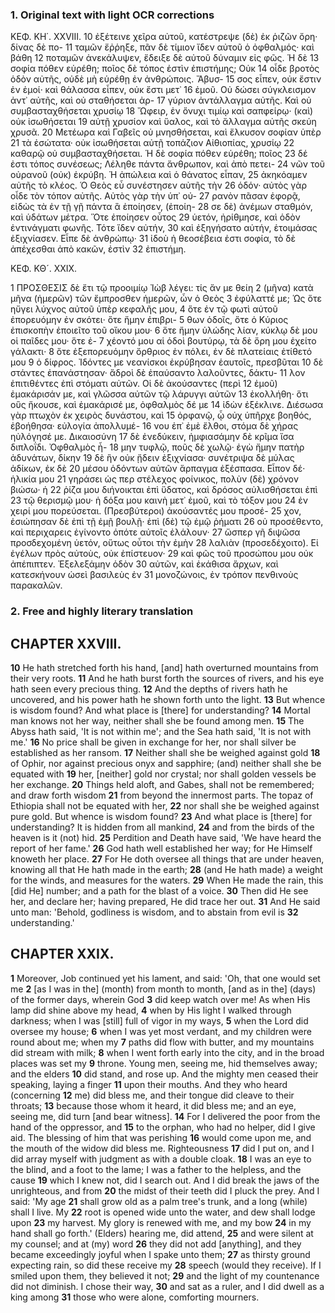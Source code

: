 ### 1. Original text with light OCR corrections

ΚΕΦ. ΚΗ΄. XXVIII.
10 ἐξέτεινε χεῖρα αὐτοῦ, κατέστρεψε (δὲ) ἐκ ῥιζῶν ὄρη· δίνας δὲ πο-
11 ταμῶν ἔῤῥηξε, πᾶν δὲ τίμιον ἴδεν αὐτοῦ ὁ ὀφθαλμός· καὶ βάθη
12 ποταμῶν ἀνεκάλυψεν, ἔδειξε δὲ αὐτοῦ δύναμιν εἰς φῶς. Ἡ δὲ
13 σοφία πόθεν εὑρέθη; ποῖος δὲ τόπος ἐστὶν ἐπιστήμης; Οὐκ
14 οἶδε βροτὸς ὁδὸν αὐτῆς, οὐδὲ μὴ εὑρέθῃ ἐν ἀνθρώποις. Ἄβυσ-
15 σος εἶπεν, οὐκ ἔστιν ἐν ἐμοί· καὶ θάλασσα εἶπεν, οὐκ ἔστι μετ᾿
16 ἐμοῦ. Οὐ δώσει σύγκλεισμον ἀντ᾿ αὐτῆς, καὶ οὐ σταθήσεται ἀρ-
17 γύριον ἀντάλλαγμα αὐτῆς. Καὶ οὐ συμβασταχθήσεται χρυσίῳ
18 Ὤφειρ, ἐν ὄνυχι τιμίῳ καὶ σαπφείρῳ· (καὶ) οὐκ ἰσωθήσεται
19 αὐτῇ χρυσίον καὶ ὕαλος, καὶ τὸ ἄλλαγμα αὐτῆς σκεύη χρυσᾶ.
20 Μετέωρα καὶ Γαβεῖς οὐ μνησθήσεται, καὶ ἔλκυσον σοφίαν ὑπὲρ
21 τὰ ἐσώτατα· οὐκ ἰσωθήσεται αὐτῇ τοπάζιον Αἰθιοπίας, χρυσίῳ
22 καθαρῷ οὐ συμβασταχθήσεται. Ἡ δὲ σοφία πόθεν εὑρέθη; ποῖος
23 δέ ἐστι τόπος συνέσεως; Λέληθε πάντα ἄνθρωπον, καὶ ἀπὸ πετει-
24 νῶν τοῦ οὐρανοῦ (οὐκ) ἐκρύβη. Ἡ ἀπώλεια καὶ ὁ θάνατος εἶπαν,
25 ἀκηκόαμεν αὐτῆς τὸ κλέος. Ὁ Θεὸς εὖ συνέστησεν αὐτῆς τὴν
26 ὁδόν· αὐτὸς γὰρ οἶδε τὸν τόπον αὐτῆς. Αὐτὸς γὰρ τὴν ὑπ᾿ οὐ-
27 ρανὸν πᾶσαν ἐφορᾷ, εἰδὼς τὰ ἐν τῇ γῇ πάντα ἃ ἐποίησεν, (ἐποίη-
28 σε δὲ) ἀνέμων σταθμόν, καὶ ὑδάτων μέτρα. Ὅτε ἐποίησεν οὗτος
29 ὑετόν, ἠρίθμησε, καὶ ὁδὸν ἐντινάγματι φωνῆς. Τότε ἴδεν αὐτήν,
30 καὶ ἐξηγήσατο αὐτήν, ἑτοιμάσας ἐξιχνίασεν. Εἶπε δὲ ἀνθρώπῳ·
31 ἰδοὺ ἡ θεοσέβεια ἐστι σοφία, τὸ δὲ ἀπέχεσθαι ἀπὸ κακῶν, ἐστὶν
32 ἐπιστήμη.

ΚΕΦ. ΚΘ´. XXIX.

1 ΠΡΟΣΘΕΣΙΣ δὲ ἔτι τῷ προοιμίῳ Ἰὼβ λέγει: τίς ἄν με θείη
2 (μῆνα) κατὰ μῆνα (ἡμερῶν) τῶν ἔμπροσθεν ἡμερῶν, ὧν ὁ Θεὸς
3 ἐφύλαττέ με; Ὡς ὅτε ηὔγει λύχνος αὐτοῦ ὑπὲρ κεφαλῆς μου,
4 ὅτε ἐν τῷ φωτὶ αὐτοῦ ἐπορευόμην ἐν σκότει· ὅτε ἤμην ἐπιβρι-
5 θων ὁδοῖς, ὅτε ὁ Κύριος ἐπισκοπὴν ἐποιεῖτο τοῦ οἴκου μου·
6 ὅτε ἤμην ὑλώδης λίαν, κύκλῳ δὲ μου οἱ παῖδες μου· ὅτε ἐ-
7 χέοντό μου αἱ ὁδοὶ βουτύρῳ, τὰ δὲ ὄρη μου ἐχείτο γάλακτι·
8 ὅτε ἐξεπορευόμην ὄρθριος ἐν πόλει, ἐν δὲ πλατείαις ἐτίθετό μου
9 ὁ δίφρος. Ἰδόντες με νεανίσκοι ἐκρύβησαν ἑαυτοῖς, πρεσβῦται
10 δὲ στάντες ἐπανάστησαν· ἄδροὶ δὲ ἐπαύσαντο λαλοῦντες, δάκτυ-
11 λον ἐπιτιθέντες ἐπὶ στόματι αὐτῶν. Οἱ δὲ ἀκούσαντες (περὶ
12 ἐμοῦ) ἐμακάρισάν με, καὶ γλῶσσα αὐτῶν τῷ λάρυγγι αὐτῶν
13 ἐκολλήθη· ὅτι οὓς ἤκουσε, καὶ ἐμακάρισέ με, ὀφθαλμὸς δέ με
14 ἰδὼν ἐξέκλινε. Διέσωσα γὰρ πτωχὸν ἐκ χειρὸς δυνάστου, καὶ
15 ὀρφανῷ, ᾧ οὐχ ὑπῆρχε βοηθός, ἐβοήθησα· εὐλογία ἀπολλυμέ-
16 νου ἐπ᾽ ἐμὲ ἔλθοι, στόμα δὲ χήρας ηὐλόγησέ με. Δικαιοσύνη
17 δὲ ἐνεδύκειν, ἡμφιασάμην δὲ κρῖμα ἴσα διπλοΐδι. Ὀφθαλμὸς ἦ-
18 μην τυφλῷ, ποῦς δὲ χωλῷ· ἐγὼ ἤμην πατὴρ ἀδυνάτων, δίκην
19 δὲ ἣν οὐκ ᾔδειν ἐξιχνίασα· συνέτριψα δὲ μύλας ἀδίκων, ἐκ δὲ
20 μέσου ὁδόντων αὐτῶν ἅρπαγμα ἐξέσπασα. Εἶπον δέ· ἡλικία μου
21 γηράσει ὡς περ στέλεχος φοίνικος, πολὺν (δὲ) χρόνον βιώσω· ἡ
22 ῥίζα μου διήνοικται ἐπὶ ὕδατος, καὶ δρόσος αὐλισθήσεται ἐπὶ
23 τῷ θερισμῷ μου· ἡ δόξα μου καινὴ μετ᾽ ἐμοῦ, καὶ τὸ τόξον μου
24 ἐν χειρί μου πορεύσεται. (Πρεσβύτεροι) ἀκούσαντές μου προσέ-
25 χον, ἐσιώπησαν δὲ ἐπὶ τῇ ἐμῇ βουλῇ· ἐπὶ (δὲ) τῷ ἐμῷ ῥήματι
26 οὐ προσέθεντο, καὶ περιχαρεις ἐγίνοντο ὁπότε αὐτοῖς ἐλάλουν·
27 ὥσπερ γῆ διψῶσα προσδεχομένη ὑετόν, οὕτως οὗτοι τὴν ἐμὴν
28 λαλιὰν (προσεδέχοιτο). Εἰ ἐγέλων πρὸς αὐτοὺς, οὐκ ἐπίστευον·
29 καὶ φῶς τοῦ προσώπου μου οὐκ ἀπέπιπτεν. Ἐξελεξάμην ὁδὸν
30 αὐτῶν, καὶ ἐκάθισα ἄρχων, καὶ κατεσκήνουν ὡσεὶ βασιλεὺς ἐν
31 μονοζώνοις, ἐν τρόπον πενθινοὺς παρακαλῶν.

### 2. Free and highly literary translation

## CHAPTER XXVIII.

**10** He hath stretched forth his hand, [and] hath overturned mountains from their very roots.
**11** And he hath burst forth the sources of rivers, and his eye hath seen every precious thing.
**12** And the depths of rivers hath he uncovered, and his power hath he shown forth unto the light.
**13** But whence is wisdom found? And what place is [there] for understanding?
**14** Mortal man knows not her way, neither shall she be found among men.
**15** The Abyss hath said, 'It is not within me'; and the Sea hath said, 'It is not with me.'
**16** No price shall be given in exchange for her, nor shall silver be established as her ransom.
**17** Neither shall she be weighed against gold
**18** of Ophir, nor against precious onyx and sapphire; (and) neither shall she be equated with
**19** her, [neither] gold nor crystal; nor shall golden vessels be her exchange.
**20** Things held aloft, and Gabes, shall not be remembered; and draw forth wisdom
**21** from beyond the innermost parts. The topaz of Ethiopia shall not be equated with her,
**22** nor shall she be weighed against pure gold. But whence is wisdom found?
**23** And what place is [there] for understanding? It is hidden from all mankind,
**24** and from the birds of the heaven is it (not) hid.
**25** Perdition and Death have said, 'We have heard the report of her fame.'
**26** God hath well established her way; for He Himself knoweth her place.
**27** For He doth oversee all things that are under heaven, knowing all that He hath made in the earth;
**28** (and He hath made) a weight for the winds, and measures for the waters.
**29** When He made the rain, this [did He] number; and a path for the blast of a voice.
**30** Then did He see her, and declare her; having prepared, He did trace her out.
**31** And He said unto man: 'Behold, godliness is wisdom, and to abstain from evil is
**32** understanding.'

## CHAPTER XXIX.

**1** Moreover, Job continued yet his lament, and said: 'Oh, that one would set me
**2** [as I was in the] (month) from month to month, [and as in the] (days) of the former days, wherein God
**3** did keep watch over me! As when His lamp did shine above my head,
**4** when by His light I walked through darkness; when I was [still] full of vigor in my ways,
**5** when the Lord did oversee my house;
**6** when I was yet most verdant, and my children were round about me; when my
**7** paths did flow with butter, and my mountains did stream with milk;
**8** when I went forth early into the city, and in the broad places was set my
**9** throne. Young men, seeing me, hid themselves away; and the elders
**10** did stand, and rose up. And the mighty men ceased their speaking, laying a finger
**11** upon their mouths. And they who heard (concerning
**12** me) did bless me, and their tongue did cleave to their throats;
**13** because those whom it heard, it did bless me; and an eye, seeing me, did turn [and bear witness].
**14** For I delivered the poor from the hand of the oppressor, and
**15** to the orphan, who had no helper, did I give aid. The blessing of him that was perishing
**16** would come upon me, and the mouth of the widow did bless me. Righteousness
**17** did I put on, and I did array myself with judgment as with a double cloak.
**18** I was an eye to the blind, and a foot to the lame; I was a father to the helpless, and the cause
**19** which I knew not, did I search out. And I did break the jaws of the unrighteous, and from
**20** the midst of their teeth did I pluck the prey. And I said: 'My age
**21** shall grow old as a palm tree's trunk, and a long (while) shall I live. My
**22** root is opened wide unto the water, and dew shall lodge upon
**23** my harvest. My glory is renewed with me, and my bow
**24** in my hand shall go forth.' (Elders) hearing me, did attend,
**25** and were silent at my counsel; and at (my) word
**26** they did not add [anything], and they became exceedingly joyful when I spake unto them;
**27** as thirsty ground expecting rain, so did these receive my
**28** speech (would they receive). If I smiled upon them, they believed it not;
**29** and the light of my countenance did not diminish. I chose their way,
**30** and sat as a ruler, and I did dwell as a king among
**31** those who were alone, comforting mourners.